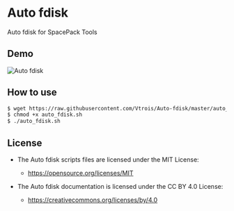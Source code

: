 # Auto fdisk
Auto fdisk for SpacePack Tools

## Demo

![Auto fdisk](http://i2.muimg.com/567571/d08804b00c13bfa5.png) 

## How to use

```bash
$ wget https://raw.githubusercontent.com/Vtrois/Auto-fdisk/master/auto_fdisk.sh
$ chmod +x auto_fdisk.sh
$ ./auto_fdisk.sh
```

## License

- The Auto fdisk scripts files are licensed under the  MIT License:
  - https://opensource.org/licenses/MIT

- The Auto fdisk documentation is licensed under the CC BY 4.0 License:
  - https://creativecommons.org/licenses/by/4.0

